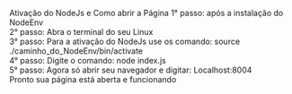 Ativação do NodeJs e Como abrir a Página
1° passo: após a instalação do NodeEnv  
2° passo: Abra o terminal do seu Linux   
3° passo: Para a ativação do NodeJs use os comando: source ./caminho_do_NodeEnv/bin/activate   
4° passo: Digite o comando: node index.js   
5° passo: Agora só abrir seu navegador e digitar: Localhost:8004   
Pronto sua página está aberta e funcionando   

